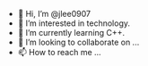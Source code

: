 - 👋 Hi, I’m @jlee0907
- 👀 I’m interested in technology.
- 🌱 I’m currently learning C++.
- 💞️ I’m looking to collaborate on ...
- 📫 How to reach me ...

<!---
jlee0907/jlee0907 is a ✨ special ✨ repository because its `README.md` (this file) appears on your GitHub profile.
You can click the Preview link to take a look at your changes.
--->
